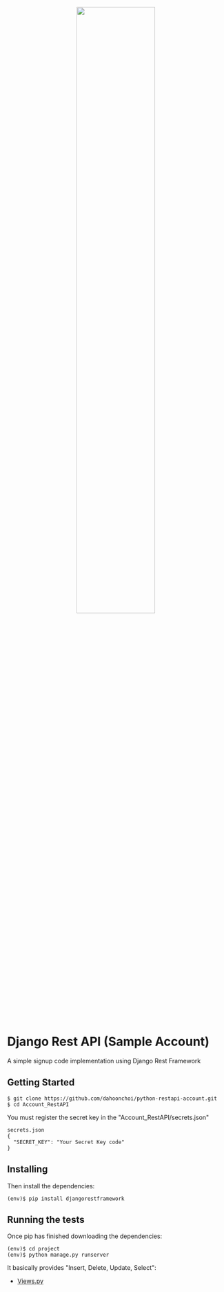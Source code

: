 <p align="center"><img src = "https://user-images.githubusercontent.com/41640324/128586761-fdaaa919-d3cd-40db-a210-e10a6312638f.jpeg" width="60%" height="60%"></p>

Django Rest API (Sample Account)
=========================================
A simple signup code implementation using Django Rest Framework

## Getting Started
```
$ git clone https://github.com/dahoonchoi/python-restapi-account.git
$ cd Account_RestAPI
```
You must register the secret key in the "Account_RestAPI/secrets.json"
```
secrets.json
{
  "SECRET_KEY": "Your Secret Key code"
}
```
## Installing
Then install the dependencies:
```
(env)$ pip install djangorestframework
```
## Running the tests
Once pip has finished downloading the dependencies:
```
(env)$ cd project
(env)$ python manage.py runserver
```
It basically provides "Insert, Delete, Update, Select":

- [Views.py](https://github.com/dahoonchoi/python-restapi-account/blob/main/app/views.py)

